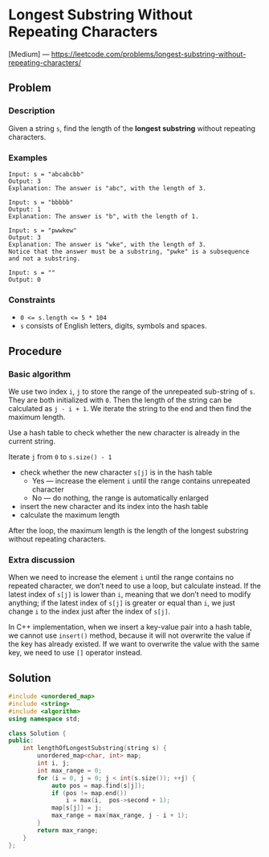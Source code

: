 # Longest Substring Without Repeating Characters

[Medium] — https://leetcode.com/problems/longest-substring-without-repeating-characters/

## Problem

### Description

Given a string `s`, find the length of the **longest substring** without repeating characters.

### Examples

```
Input: s = "abcabcbb"
Output: 3
Explanation: The answer is "abc", with the length of 3.
```

```
Input: s = "bbbbb"
Output: 1
Explanation: The answer is "b", with the length of 1.
```

```
Input: s = "pwwkew"
Output: 3
Explanation: The answer is "wke", with the length of 3.
Notice that the answer must be a substring, "pwke" is a subsequence and not a substring.
```

```
Input: s = ""
Output: 0
```

### Constraints

- `0 <= s.length <= 5 * 104`
- `s` consists of English letters, digits, symbols and spaces.

## Procedure

### Basic algorithm

We use two index `i`, `j` to store the range of the unrepeated sub-string of `s`. They are both initialized with `0`. Then the length of the string can be calculated as `j - i + 1`. We iterate the string to the end and then find the maximum length.

Use a hash table to check whether the new character is already in the current string.

Iterate `j` from `0` to `s.size() - 1`

- check whether the new character `s[j]` is in the hash table
    - Yes — increase the element `i` until the range contains unrepeated character
    - No — do nothing, the range is automatically enlarged
- insert the new character and its index into the hash table
- calculate the maximum length

After the loop, the maximum length is the length of the longest substring without repeating characters.

### Extra discussion

When we need to increase the element `i` until the range contains no repeated character, we don’t need to use a loop, but calculate instead. If the latest index of `s[j]` is lower than `i`, meaning that we don’t need to modify anything; if the latest index of `s[j]` is greater or equal than `i`, we just change `i` to the index just after the index of `s[j]`.

In C++ implementation, when we insert a key-value pair into a hash table, we cannot use `insert()` method, because it will not overwrite the value if the key has already existed. If we want to overwrite the value with the same key, we need to use `[]` operator instead.

## Solution

```c++
#include <unordered_map>
#include <string>
#include <algorithm>
using namespace std;

class Solution {
public:
    int lengthOfLongestSubstring(string s) {
        unordered_map<char, int> map;
        int i, j;
        int max_range = 0;
        for (i = 0, j = 0; j < int(s.size()); ++j) {
            auto pos = map.find(s[j]);
            if (pos != map.end())
                i = max(i,  pos->second + 1);
            map[s[j]] = j;
            max_range = max(max_range, j - i + 1);
        }
        return max_range;
    }
};
```

